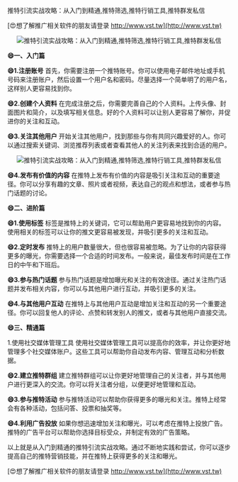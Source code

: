 推特引流实战攻略：从入门到精通,推特筛选,推特行销工具,推特群发私信

[😍想了解推广相关软件的朋友请登录 http://www.vst.tw](http://www.vst.tw)

 <center><img src="https://vst.tw/MP4/tuiguang/png/2.png" alt="推特引流实战攻略：从入门到精通,推特筛选,推特行销工具,推特群发私信"></center>

**😄一、入门篇**

**😄1.注册账号**
首先，你需要注册一个推特账号。你可以使用电子邮件地址或手机号码来注册账户，然后设置一个用户名和密码。尽量选择一个简单明了的用户名，这样别人更容易找到你。

**😄2.创建个人资料**
在完成注册之后，你需要完善自己的个人资料。上传头像、封面图片和简介，以及填写相关信息。好的个人资料可以让别人更容易了解你，并促进你的关注和互动。

**😄3.关注其他用户**
开始关注其他用户，找到那些与你有共同兴趣爱好的人。你可以通过搜索关键词、浏览推荐列表或者查看其他人的关注列表来找到合适的用户。

 <center><img src="https://vst.tw/MP4/tuiguang/png/0.png" alt="推特引流实战攻略：从入门到精通,推特筛选,推特行销工具,推特群发私信"></center>

**😄4.发布有价值的内容**
在推特上发布有价值的内容是吸引关注和互动的重要途径。你可以分享有趣的文章、照片或者视频，表达自己的观点和想法，或者参与热门话题的讨论。

**😄二、进阶篇**

**😄1.使用标签**
标签是推特上的关键词，它可以帮助用户更容易地找到你的内容。使用相关的标签可以让你的推文更容易被发现，并吸引更多的关注和互动。

**😄2.定时发布**
推特上的用户数量很大，但也很容易被忽略。为了让你的内容获得更多的曝光，你需要选择一个合适的时间发布。一般来说，最佳发布时间是在工作日的中午和下班后。

**😄3.参与热门话题**
参与热门话题是增加曝光和关注的有效途径。通过关注热门话题并发布相关内容，你可以与其他用户进行互动，并吸引更多的关注。

**😄4.与其他用户互动**
在推特上与其他用户互动是增加关注和互动的另一个重要途径。你可以回复他人的评论、点赞和转发别人的推文，或者与其他用户直接交流。

**😄三、精通篇**

1.使用社交媒体管理工具
使用社交媒体管理工具可以提高你的效率，并让你更好地管理多个社交媒体账户。这些工具可以帮助你自动发布内容、管理互动和分析数据。

**😄2.建立推特群组**
建立推特群组可以让你更好地管理自己的关注者，并与其他用户进行更深入的交流。你可以将关注者分组，以便更好地管理和互动。

**😄3.参与推特活动**
参与推特活动可以帮助你获得更多的曝光和关注。推特上经常会有各种活动，包括问答、投票和抽奖等。

**😄4.利用广告投放**
如果你想迅速增加关注和曝光，可以考虑在推特上投放广告。推特的广告平台可以帮助你选择目标受众，并制定有效的广告策略。

以上就是从入门到精通的推特引流实战攻略。通过不断地实践和尝试，你可以逐步提高自己的推特营销技能，并在推特上获得更多的关注和曝光。

[😍想了解推广相关软件的朋友请登录 http://www.vst.tw](http://www.vst.tw)



